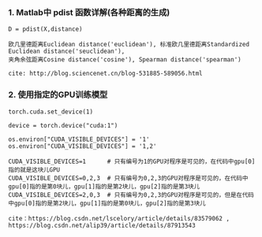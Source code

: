 ### 1. Matlab中 pdist 函数详解(各种距离的生成)

    D = pdist(X,distance)
    
    欧几里德距离Euclidean distance('euclidean'), 标准欧几里德距离Standardized Euclidean distance('seuclidean'), 
    夹角余弦距离Cosine distance('cosine'), Spearman distance('spearman')
    
    cite: http://blog.sciencenet.cn/blog-531885-589056.html
    
### 2. 使用指定的GPU训练模型

    torch.cuda.set_device(1)

    device = torch.device("cuda:1")

    os.environ["CUDA_VISIBLE_DEVICES"] = '1'
    os.environ["CUDA_VISIBLE_DEVICES"] = '1,2'
    
    CUDA_VISIBLE_DEVICES=1      # 只有编号为1的GPU对程序是可见的，在代码中gpu[0]指的就是这块儿GPU
    CUDA_VISIBLE_DEVICES=0,2,3  # 只有编号为0,2,3的GPU对程序是可见的，在代码中gpu[0]指的是第0块儿，gpu[1]指的是第2块儿，gpu[2]指的是第3块儿
    CUDA_VISIBLE_DEVICES=2,0,3  # 只有编号为0,2,3的GPU对程序是可见的，但是在代码中gpu[0]指的是第2块儿，gpu[1]指的是第0块儿，gpu[2]指的是第3块儿

    cite：https://blog.csdn.net/lscelory/article/details/83579062 , https://blog.csdn.net/alip39/article/details/87913543 
